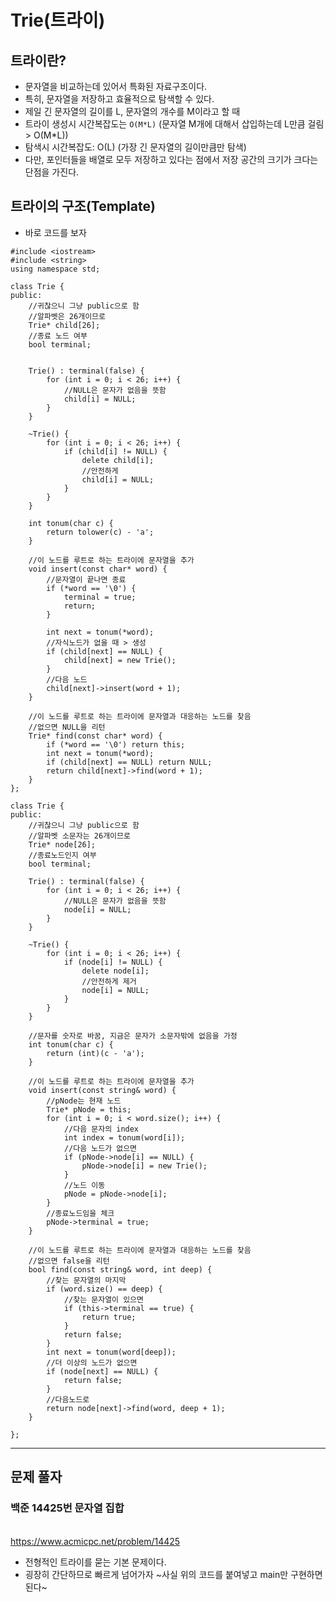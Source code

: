 # Trie(트라이)
## 트라이란?
- 문자열을 비교하는데 있어서 특화된 자료구조이다.
- 특히, 문자열을 저장하고 효율적으로 탐색할 수 있다.
- 제일 긴 문자열의 길이를 L, 문자열의 개수를 M이라고 할 때
- 트라이 생성시 시간복잡도는 ```O(M*L)``` (문자열 M개에 대해서 삽입하는데 L만큼 걸림 > O(M*L))
- 탐색시 시간복잡도: O(L) (가장 긴 문자열의 길이만큼만 탐색)
- 다만, 포인터들을 배열로 모두 저장하고 있다는 점에서 저장 공간의 크기가 크다는 단점을 가진다.

## 트라이의 구조(Template)
- 바로 코드를 보자
``` 
#include <iostream>
#include <string>
using namespace std;

class Trie {
public:
	//귀찮으니 그냥 public으로 함
	//알파벳은 26개이므로
	Trie* child[26];
	//종료 노드 여부
	bool terminal;


	Trie() : terminal(false) {
		for (int i = 0; i < 26; i++) {
			//NULL은 문자가 없음을 뜻함
			child[i] = NULL;
		}
	}

	~Trie() {
		for (int i = 0; i < 26; i++) {
			if (child[i] != NULL) {
				delete child[i];
				//안전하게
				child[i] = NULL;
			}
		}
	}

	int tonum(char c) {
		return tolower(c) - 'a';
	}

	//이 노드를 루트로 하는 트라이에 문자열을 추가
	void insert(const char* word) {
		//문자열이 끝나면 종료
		if (*word == '\0') {
			terminal = true;
			return;
		}

		int next = tonum(*word);
		//자식노드가 없을 때 > 생성
		if (child[next] == NULL) {
			child[next] = new Trie();
		}
		//다음 노드
		child[next]->insert(word + 1);
	}

	//이 노드를 루트로 하는 트라이에 문자열과 대응하는 노드를 찾음
	//없으면 NULL을 리턴
	Trie* find(const char* word) {
		if (*word == '\0') return this;
		int next = tonum(*word);
		if (child[next] == NULL) return NULL;
		return child[next]->find(word + 1);
	}
};

class Trie {
public:
	//귀찮으니 그냥 public으로 함
	//알파벳 소문자는 26개이므로
	Trie* node[26];
	//종료노드인지 여부
	bool terminal;

	Trie() : terminal(false) {
		for (int i = 0; i < 26; i++) {
			//NULL은 문자가 없음을 뜻함
			node[i] = NULL;
		}
	}

	~Trie() {
		for (int i = 0; i < 26; i++) {
			if (node[i] != NULL) {
				delete node[i];
				//안전하게 제거
				node[i] = NULL;
			}
		}
	}

	//문자를 숫자로 바꿈, 지금은 문자가 소문자밖에 없음을 가정
	int tonum(char c) {
		return (int)(c - 'a');
	}

	//이 노드를 루트로 하는 트라이에 문자열을 추가
	void insert(const string& word) {
		//pNode는 현재 노드
		Trie* pNode = this;
		for (int i = 0; i < word.size(); i++) {
			//다음 문자의 index
			int index = tonum(word[i]);
			//다음 노드가 없으면
			if (pNode->node[i] == NULL) {
				pNode->node[i] = new Trie();
			}
			//노드 이동
			pNode = pNode->node[i];
		}
		//종료노드임을 체크
		pNode->terminal = true;
	}

	//이 노드를 루트로 하는 트라이에 문자열과 대응하는 노드를 찾음
	//없으면 false을 리턴
	bool find(const string& word, int deep) {
		//찾는 문자열의 마지막
		if (word.size() == deep) {
			//찾는 문자열이 있으면
			if (this->terminal == true) {
				return true;
			}
			return false;
		}
		int next = tonum(word[deep]);
		//더 이상의 노드가 없으면
		if (node[next] == NULL) {
			return false;
		}
		//다음노드로
		return node[next]->find(word, deep + 1);
	}
		
};
```

---

## 문제 풀자
### 백준 14425번 문자열 집합
<br/><https://www.acmicpc.net/problem/14425>
- 전형적인 트라이를 묻는 기본 문제이다.
- 굉장히 간단하므로 빠르게 넘어가자   ~사실 위의 코드를 붙여넣고 main만 구현하면 된다~
